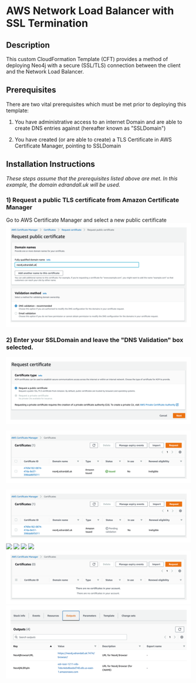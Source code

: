 # AWS Network Load Balancer with SSL Termination

## Description

This custom CloudFormation Template (CFT) provides a method of deploying Neo4j with a secure (SSL/TLS) connection between the client and the Network Load Balancer.

## Prerequisites

There are two vital prerequisites which must be met prior to deploying this template:

1) You have administrative access to an internet Domain and are able to create DNS entries against (hereafter known as "SSLDomain")

2) You have created (or are able to create) a TLS Certificate in AWS Certificate Manager, pointing to SSLDomain

## Installation Instructions

_These steps assume that the prerequisites listed above are met.  In this example, the domain edrandall.uk will be used._

### 1) Request a public TLS certificate from Amazon Certificate Manager
Go to AWS Certificate Manager and select a new public certificate
![](images/request-public-certificate.png?raw=true)

### 2) Enter your SSLDomain and leave the "DNS Validation" box selected.
![](images/request-certificate.png?raw=true)


![](images/cert-issued.png?raw=true)

![](images/cert-pending-validation.png?raw=true)
![](images/crt-config?raw=true)
![](images/cname-dns-ownership?raw=true)
![](images/create-cns-for-nlb.png?raw=true)
![](images/neo4j-behind-ssl?raw=true)
![](images/no-certificates.png?raw=true)
![](images/outputs.png?raw=true)








